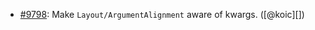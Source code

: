 * [#9798](https://github.com/rubocop/rubocop/pull/9798): Make `Layout/ArgumentAlignment` aware of kwargs. ([@koic][])
